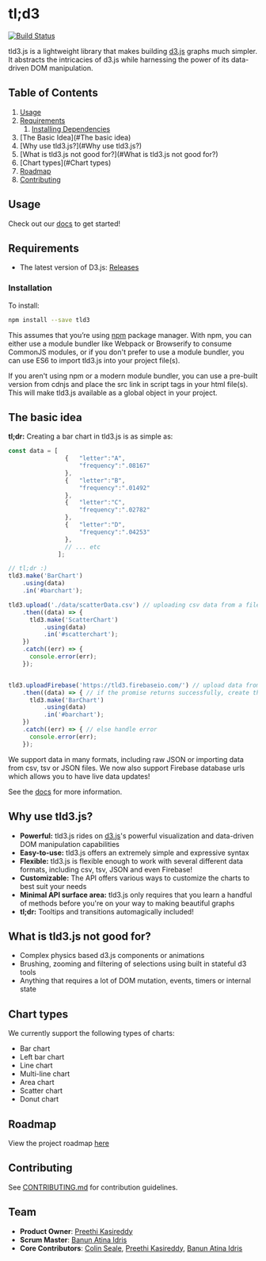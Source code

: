 # tl;d3
[![Build Status](https://travis-ci.org/pbc-labs/tld3.svg?branch=master)](https://travis-ci.org/pbc-labs/tld3)

tld3.js is a lightweight library that makes building [d3.js](http://d3js.org`/) graphs much simpler. It abstracts the intricacies of d3.js while harnessing the power of its data-driven DOM manipulation.

## Table of Contents

1. [Usage](#Usage)
2. [Requirements](#requirements)
    1. [Installing Dependencies](#installation)
3. [The Basic Idea](#The basic idea)
4. [Why use tld3.js?](#Why use tld3.js?)
5. [What is tld3.js not good for?](#What is tld3.js not good for?)
6. [Chart types](#Chart types)
7. [Roadmap](#roadmap)
8. [Contributing](#contributing)

## Usage

Check out our [docs](https://iam-peekay.gitbooks.io/tld3/content/) to get started!

## Requirements

- The latest version of D3.js: [Releases](https://github.com/mbostock/d3/releases)

### Installation
To install:
```sh
npm install --save tld3
```
This assumes that you’re using [npm](https://www.npmjs.com/) package manager. With npm, you can either use a module bundler like Webpack or Browserify to consume CommonJS modules, or if you don't prefer to use a module bundler, you can use ES6 to import tld3.js into your project file(s).

If you aren't using npm or a modern module bundler, you can use a pre-built version from cdnjs and place the src link in script tags in your html file(s). This will make tld3.js available as a global object in your project.

## The basic idea

__tl;dr:__ Creating a bar chart in tld3.js is as simple as:

```javascript
const data = [
              	{	"letter":"A",
              		"frequency":".08167"
              	},
              	{	"letter":"B",
              		"frequency":".01492"
              	},
              	{	"letter":"C",
              		"frequency":".02782"
              	},
              	{	"letter":"D",
              		"frequency":".04253"
              	},
                // ... etc
              ];

// tl;dr :)
tld3.make('BarChart')
    .using(data)
    .in('#barchart');
```

```javascript
tld3.upload('./data/scatterData.csv') // uploading csv data from a file
    .then((data) => {
      tld3.make('ScatterChart')
          .using(data)
          .in('#scatterchart');
    })
    .catch((err) => {
      console.error(err);
    });
```

```javascript

tld3.uploadFirebase('https://tld3.firebaseio.com/') // upload data from from Firebase database
    .then((data) => { // if the promise returns successfully, create the chart
      tld3.make('BarChart')
          .using(data)
          .in('#barchart');
    })
    .catch((err) => { // else handle error
      console.error(err);
    });

```

We support data in many formats, including raw JSON or importing data from csv, tsv or JSON files. We now also support Firebase database urls which allows you to have live data updates!

See the [docs](https://iam-peekay.gitbooks.io/tld3/content/) for more information.

## Why use tld3.js?

* __Powerful:__ tld3.js rides on [d3.js](http://d3js.org/)'s powerful visualization and data-driven DOM manipulation capabilities
* __Easy-to-use:__ tld3.js offers an extremely simple and expressive syntax
* __Flexible:__ tld3.js is flexible enough to work with several different data formats, including csv, tsv, JSON and even Firebase!
* __Customizable:__ The API offers various ways to customize the charts to best suit your needs
* __Minimal API surface area:__ tld3.js only requires that you learn a handful of methods before you're on your way to making beautiful graphs
* __tl;dr:__ Tooltips and transitions automagically included!

## What is tld3.js not good for?

* Complex physics based d3.js components or animations
* Brushing, zooming and filtering of selections using built in stateful d3 tools
* Anything that requires a lot of DOM mutation, events, timers or internal state

## Chart types

We currently support the following types of charts:
* Bar chart
* Left bar chart
* Line chart
* Multi-line chart
* Area chart
* Scatter chart
* Donut chart

## Roadmap

View the project roadmap [here](https://github.com/pbc-labs/tld3/issues)

## Contributing

See [CONTRIBUTING.md](CONTRIBUTING.md) for contribution guidelines.

## Team

  - __Product Owner__: [Preethi Kasireddy](https://github.com/iam-peekay)
  - __Scrum Master__: [Banun Atina Idris](https://github.com/banunatina)
  - __Core Contributors__: [Colin Seale](https://github.com/ceseale), [Preethi Kasireddy](https://github.com/iam-peekay), [Banun Atina Idris](https://github.com/banunatina)
